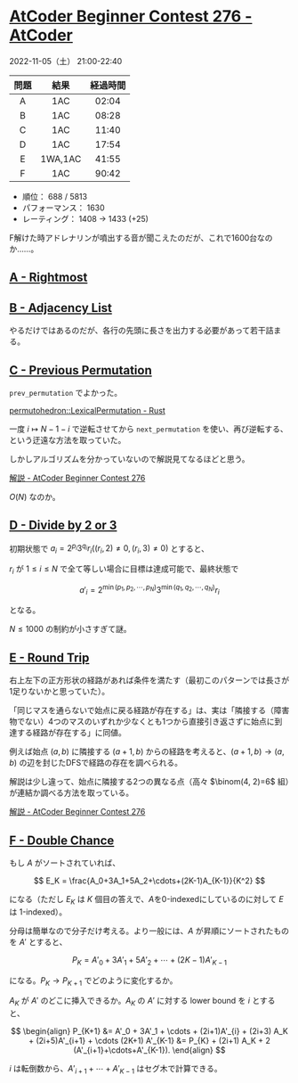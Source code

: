 # [AtCoder Beginner Contest 276 \- AtCoder](https://atcoder.jp/contests/abc276)

2022-11-05（土） 21:00-22:40

|問題|結果|経過時間|
|:---:|:---:|:---:|
|A|1AC|02:04|
|B|1AC|08:28|
|C|1AC|11:40|
|D|1AC|17:54|
|E|1WA,1AC|41:55|
|F|1AC|90:42|

- 順位： 688 / 5813
- パフォーマンス： 1630
- レーティング： 1408 → 1433 (+25)

F解けた時アドレナリンが噴出する音が聞こえたのだが、これで1600台なのか……。

## [A \- Rightmost](https://atcoder.jp/contests/abc276/tasks/abc276_a)

## [B \- Adjacency List](https://atcoder.jp/contests/abc276/tasks/abc276_b)

やるだけではあるのだが、各行の先頭に長さを出力する必要があって若干詰まる。

## [C \- Previous Permutation](https://atcoder.jp/contests/abc276/tasks/abc276_c)

`prev_permutation` でよかった。

[permutohedron::LexicalPermutation \- Rust](https://docs.rs/permutohedron/0.2.4/permutohedron/trait.LexicalPermutation.html#tymethod.prev_permutation)

一度 $i \mapsto N - 1 - i$ で逆転させてから `next_permutation` を使い、再び逆転する、という迂遠な方法を取っていた。

しかしアルゴリズムを分かっていないので解説見てなるほどと思う。

[解説 \- AtCoder Beginner Contest 276](https://atcoder.jp/contests/abc276/editorial/5161)

$O(N)$ なのか。

## [D \- Divide by 2 or 3](https://atcoder.jp/contests/abc276/tasks/abc276_d)

初期状態で $a_i = 2^{p_i}3^{q_i} r_i ((r_i, 2) \neq 0, (r_i, 3) \neq 0)$ とすると、

$r_i$ が $1\leq i \leq N$ で全て等しい場合に目標は達成可能で、最終状態で

$$
a'_i=2^{\min(p_1,p_2,\cdots,p_N)}3^{\min(q_1,q_2,\cdots,q_N)} r_i
$$

となる。

$N\leq 1000$ の制約が小さすぎて謎。

## [E \- Round Trip](https://atcoder.jp/contests/abc276/tasks/abc276_e)

右上左下の正方形状の経路があれば条件を満たす（最初このパターンでは長さが1足りないかと思っていた）。

「同じマスを通らないで始点に戻る経路が存在する」は、実は「隣接する（障害物でない）4つのマスのいずれか少なくとも1つから直接引き返さずに始点に到達する経路が存在する」に同値。

例えば始点 $(a, b)$ に隣接する $(a+1, b)$ からの経路を考えると、$(a+1, b)→(a,b)$ の辺を封じたDFSで経路の存在を調べられる。

解説は少し違って、始点に隣接する2つの異なる点（高々 $\binom(4, 2)=6$ 組）が連結か調べる方法を取っている。

[解説 \- AtCoder Beginner Contest 276](https://atcoder.jp/contests/abc276/editorial/5162)

## [F \- Double Chance](https://atcoder.jp/contests/abc276/tasks/abc276_f)

もし $A$ がソートされていれば、

$$
E_K = \frac{A_0+3A_1+5A_2+\cdots+(2K-1)A_{K-1}}{K^2}
$$

になる（ただし $E_K$ は $K$ 個目の答えで、$A$を0-indexedにしているのに対して $E$ は 1-indexed）。

分母は簡単なので分子だけ考える。より一般には、$A$ が昇順にソートされたものを $A'$ とすると、

$$
P_K = A'_0+3A'_1+5A'_2+\cdots+(2K-1)A'_{K-1}
$$

になる。$P_K \rightarrow P_{K+1}$ でどのように変化するか。

$A_K$ が $A'$ のどこに挿入できるか。$A_K$ の $A'$ に対する lower bound を $i$ とすると、

$$
\begin{align}
    P_{K+1} &= A'_0 + 3A'_1 + \cdots + (2i+1)A'_{i} + (2i+3) A_K + (2i+5)A'_{i+1} + \cdots (2K+1) A'_{K-1}
            &= P_{K} + (2i+1) A_K + 2 (A'_{i+1}+\cdots+A'_{K-1}).
\end{align}
$$

$i$ は転倒数から、$A'_{i+1}+\cdots+A'_{K-1}$ はセグ木で計算できる。